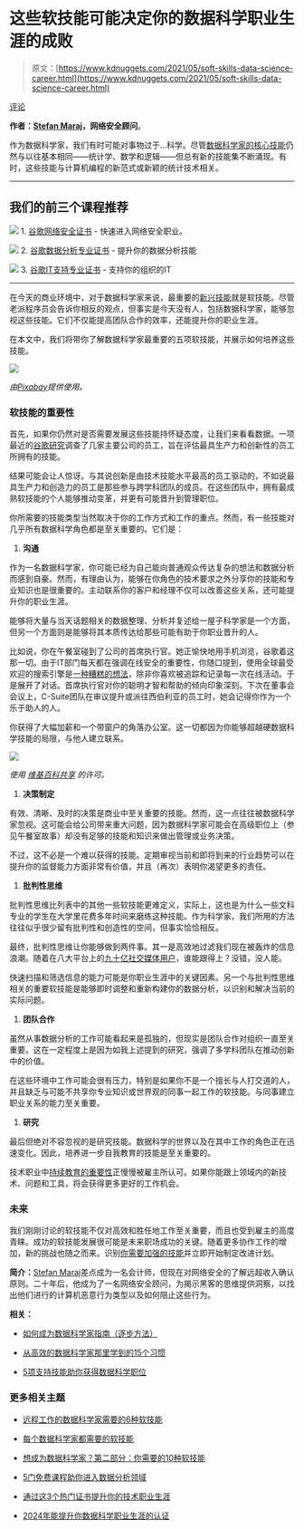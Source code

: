# 这些软技能可能决定你的数据科学职业生涯的成败

> 原文：[https://www.kdnuggets.com/2021/05/soft-skills-data-science-career.html](https://www.kdnuggets.com/2021/05/soft-skills-data-science-career.html)

[评论](#comments)

**作者：[Stefan Maraj](https://www.linkedin.com/in/stefan-maraj-86b0961bb)，网络安全顾问**。

作为数据科学家，我们有时可能对事物过于…科学。尽管[数据科学家的核心技能](https://www.kdnuggets.com/2020/09/modern-data-science-skills.html)仍然与以往基本相同——统计学、数学和逻辑——但总有新的技能集不断涌现。有时，这些技能与计算机编程的新范式或新颖的统计技术相关。

* * *

## 我们的前三个课程推荐

![](../Images/0244c01ba9267c002ef39d4907e0b8fb.png) 1\. [谷歌网络安全证书](https://www.kdnuggets.com/google-cybersecurity) - 快速进入网络安全职业。

![](../Images/e225c49c3c91745821c8c0368bf04711.png) 2\. [谷歌数据分析专业证书](https://www.kdnuggets.com/google-data-analytics) - 提升你的数据分析技能

![](../Images/0244c01ba9267c002ef39d4907e0b8fb.png) 3\. [谷歌IT支持专业证书](https://www.kdnuggets.com/google-itsupport) - 支持你的组织的IT

* * *

在今天的商业环境中，对于数据科学家来说，最重要的[新兴技能](https://www.kdnuggets.com/2019/09/core-hot-data-science-skills.html)就是软技能。尽管老派程序员会告诉你相反的观点，但事实是今天没有人，包括数据科学家，能够忽视这些技能。它们不仅能提高团队合作的效率，还能提升你的职业生涯。

在本文中，我们将带你了解数据科学家最重要的五项软技能，并展示如何培养这些技能。

![](../Images/4a9d37c83112a7671ef40c34bd99051b.png)

*由[Pixabay](https://pixabay.com/)提供使用。*

### 软技能的重要性

首先，如果你仍然对是否需要发展这些技能持怀疑态度，让我们来看看数据。一项最近的[谷歌研究](https://www.forbes.com/sites/anantagarwal/2018/10/02/data-reveals-why-the-soft-in-soft-skills-is-a-major-misnomer/#244719f26f7b)调查了几家主要公司的员工，旨在评估最具生产力和创新性的员工所拥有的技能。

结果可能会让人惊讶。与其说创新是由技术技能水平最高的员工驱动的，不如说最具生产力和创造力的员工是那些参与跨学科团队的成员。在这些团队中，拥有最成熟软技能的个人能够推动变革，并更有可能晋升到管理职位。

你所需要的技能类型当然取决于你的工作方式和工作的重点。然而，有一些技能对几乎所有数据科学角色都是至关重要的。它们是：

1.  **沟通**

作为一名数据科学家，你可能已经为自己能向普通观众传达复杂的想法和数据分析而感到自豪。然而，有理由认为，能够在你角色的技术要求之外分享你的技能和专业知识也是很重要的。主动联系你的客户和经理不仅可以改善这些关系，还可能提升你的职业生涯。

能够将大量与当天话题相关的数据整理、分析并复述给一屋子科学家是一个方面，但另一个方面则是能够将其本质传达给那些可能有助于你职业晋升的人。

比如说，你在午餐室碰到了公司的首席执行官。她正愉快地用手机浏览，谷歌着这那一切。由于IT部门每天都在强调在线安全的重要性，你随口提到，使用全球最受欢迎的搜索引擎是[一种糟糕的想法](https://restoreprivacy.com/google-alternatives/)，除非你喜欢被追踪和记录每一次在线活动。于是展开了对话。首席执行官对你的聪明才智和帮助的倾向印象深刻。下次在董事会会议上，C-Suite团队在审议提升或派往西伯利亚的员工时，她会记得你作为一个乐于助人的人。

你获得了大幅加薪和一个带窗户的角落办公室。这一切都因为你能够超越硬数据科学技能的局限，与他人建立联系。

![](../Images/98d8fcc96dfbc6621db0e84d04516957.png)

*使用 [维基百科共享](https://commons.wikimedia.org/wiki/Main_Page) 的许可。*

1.  **决策制定**

有效、清晰、及时的决策是商业中至关重要的技能。然而，这一点往往被数据科学家忽视。这可能会给公司带来重大问题，因为数据科学家可能会在高级职位上（参见午餐室故事）却没有足够的技能和知识来做出管理或业务决策。

不过，这不必是一个难以获得的技能。定期审视当前和即将到来的行业趋势可以在提升你的监督能力方面非常有价值，并且（再次）表明你渴望更多的责任。

1.  **批判性思维**

批判性思维比列表中的其他一些软技能更难定义，实际上，这也是为什么一些文科专业的学生在大学里花费多年时间来磨练这种技能。作为科学家，我们所用的方法往往似乎很少留有批判性和创造性的空间，但事实恰恰相反。

最终，批判性思维让你能够做到两件事。其一是高效地过滤我们现在被轰炸的信息浪潮。随着在八大平台上的[九十亿社交媒体用户](https://www.broadbandsearch.net/blog/internet-statistics#post-navigation-2)，谁能跟得上？没错，没人能。

快速扫描和筛选信息的能力可能是你职业生涯中的关键因素。另一个与批判性思维相关的重要软技能是能够即时调整和重新构建你的数据分析，以识别和解决当前的实际问题。

1.  **团队合作**

虽然从事数据分析的工作可能看起来是孤独的，但现实是团队合作对组织一直至关重要。这在一定程度上是因为如我上述提到的研究，强调了多学科团队在推动创新中的价值。

在这些环境中工作可能会很有压力，特别是如果你不是一个擅长与人打交道的人，并且缺乏与可能不共享你专业知识或世界观的同事一起工作的软技能。与同事建立职业关系的能力至关重要。

1.  **研究**

最后但绝对不容忽视的是研究技能。数据科学的世界以及在其中工作的角色正在迅速变化。因此，培养进一步自我教育的技能是至关重要的。

技术职业中[持续教育的重要性](https://www.kdnuggets.com/2018/05/simplilearn-9-must-have-skills-data-scientist.html)正慢慢被雇主所认可。如果你能跟上领域内的新技术、问题和工具，将会获得更多更好的工作机会。

### 未来

我们刚刚讨论的软技能不仅对高效和胜任地工作至关重要，而且也受到雇主的高度青睐。成功的软技能发展很可能是未来职场成功的关键。随着更多协作工作的增加，新的挑战也随之而来。识别[你需要加强的技能](https://www.kdnuggets.com/2020/09/decide-data-skills-learn.html)并立即开始制定改进计划。

**简介：**[Stefan Maraj](https://www.linkedin.com/in/stefan-maraj-86b0961bb)差点成为一名会计师，但现在对网络安全的了解远超收入确认原则。二十年后，他成为了一名网络安全顾问，为揭示黑客的思维提供洞察，以找出他们进行的计算机恶意行为类型以及如何阻止这些行为。

**相关：**

+   [如何成为数据科学家指南（逐步方法）](https://www.kdnuggets.com/2021/05/guide-become-data-scientist.html)

+   [从高效的数据科学家那里学到的15个习惯](https://www.kdnuggets.com/2021/03/15-habits-learned-from-highly-effective-data-scientists.html)

+   [5项支持技能助你获得数据科学职位](https://www.kdnuggets.com/2021/02/5-supporting-skills-data-science-job.html)

### 更多相关主题

+   [远程工作的数据科学家需要的6种软技能](https://www.kdnuggets.com/2022/05/6-soft-skills-data-scientists-working-remotely.html)

+   [每个数据科学家都需要的软技能](https://www.kdnuggets.com/soft-skills-every-data-scientist-needs)

+   [想成为数据科学家？第二部分：你需要的10种软技能](https://www.kdnuggets.com/want-to-become-a-data-scientist-part-2-10-soft-skills-you-need)

+   [5门免费课程助你进入数据分析领域](https://www.kdnuggets.com/5-free-courses-to-break-into-data-analytics)

+   [通过这3个热门证书提升你的技术职业生涯](https://www.kdnuggets.com/advance-your-tech-career-with-these-3-popular-certificates)

+   [2024年能提升你数据科学职业生涯的认证](https://www.kdnuggets.com/certifications-that-can-boost-your-data-science-career-in-2024)
